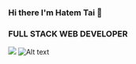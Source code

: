 ### Hi there I'm Hatem Tai 👋
### FULL STACK WEB DEVELOPER
![](https://komarev.com/ghpvc/?username=Freelancerhatem)
![Alt text](relative%20path/to/PicsArt_06-27-02.28.27.jpg?raw=true "Title")
<!--
**Freelancerhatem/freelancerhatem** is a ✨ _special_ ✨ repository because its `README.md` (this file) appears on your GitHub profile.

Here are some ideas to get you started:

- 🔭 I’m currently working on MERN
- 🌱 I’m currently learning REDUX,TypeScipt Js
- 💬 Ask me about MERN
- 📫 How to reach me: Facebook,Email,WhatsApp
-->
